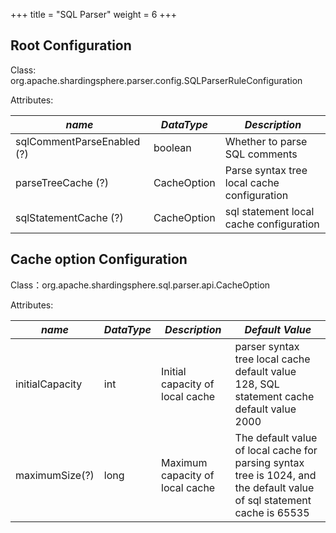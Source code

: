 +++
title = "SQL Parser"
weight = 6
+++

## Root Configuration

Class: org.apache.shardingsphere.parser.config.SQLParserRuleConfiguration

Attributes:

| *name*                     | *DataType*      | *Description*                               |
| -------------------------- | --------------- | ------------------------------------------- |
| sqlCommentParseEnabled (?) | boolean         | Whether to parse SQL comments               |
| parseTreeCache (?)         | CacheOption     | Parse syntax tree local cache configuration |
| sqlStatementCache (?)      | CacheOption     | sql statement local cache configuration     |

## Cache option Configuration

Class：org.apache.shardingsphere.sql.parser.api.CacheOption

Attributes:

| *name*           | *DataType*   | *Description*                                                                              | *Default Value*                                                                                                         |
| ---------------- | ------------ | -------------------------------------------------------------------------------------------|------------------------------------------------------------------------------------------------------------------------ |
| initialCapacity  | int          | Initial capacity of local cache                                                            | parser syntax tree local cache default value 128, SQL statement cache default value 2000                                |
| maximumSize(?)   | long         | Maximum capacity of local cache                                                            | The default value of local cache for parsing syntax tree is 1024, and the default value of sql statement cache is 65535 |

